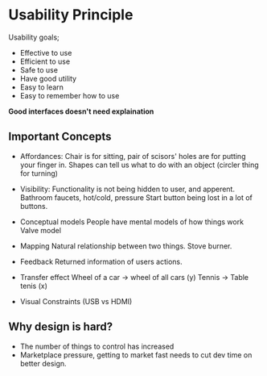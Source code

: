 # Usability Principle

Usability goals;
- Effective to use
- Efficient to use
- Safe to use
- Have good utility
- Easy to learn
- Easy to remember how to use

**Good interfaces doesn't need explaination**

## Important Concepts

- Affordances:
  Chair is for sitting, pair of scisors' holes are for putting your finger in.
  Shapes can tell us what to do with an object (circler thing for turning)

- Visibility:
  Functionality is not being hidden to user, and apperent.
  Bathroom faucets, hot/cold, pressure
  Start button being lost in a lot of buttons.

- Conceptual models
  People have mental models of how things work
  Valve model

- Mapping
  Natural relationship between two things.
  Stove burner.

- Feedback
  Returned information of users actions.

- Transfer effect
  Wheel of a car -> wheel of all cars (y)
  Tennis -> Table tenis (x)

- Visual Constraints (USB vs HDMI)

## Why design is hard?

- The number of things to control has increased
- Marketplace pressure, getting to market fast needs to cut dev time on better design.
